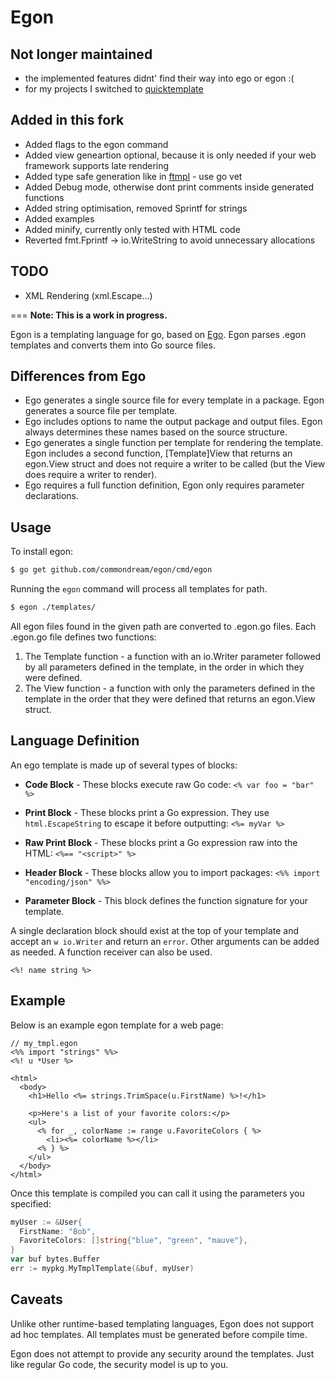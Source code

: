 Egon
===

## Not longer maintained
* the implemented features didnt' find their way into ego or egon :(
* for my projects I switched to [quicktemplate](https://github.com/valyala/quicktemplate)

## Added in this fork
* Added flags to the egon command
* Added view geneartion optional, because it is only needed if your web framework supports late rendering
* Added type safe generation like in [ftmpl](https://github.com/tkrajina/ftmpl) - use go vet
* Added Debug mode, otherwise dont print comments inside generated functions
* Added string optimisation, removed Sprintf for strings
* Added examples
* Added minify, currently only tested with HTML code
* Reverted fmt.Fprintf -> io.WriteString to avoid unnecessary allocations

## TODO
* XML Rendering (xml.Escape...)

===
**Note: This is a work in progress.**

Egon is a templating language for go, based on [Ego](https://github.com/benbjohnson/ego).
Egon parses .egon templates and converts them into Go source files.

## Differences from Ego

* Ego generates a single source file for every template in a package. Egon
  generates a source file per template.
* Ego includes options to name the output package and output files. Egon always
  determines these names based on the source structure.
* Ego generates a single function per template for rendering the template. Egon
  includes a second function, [Template]View that returns an egon.View struct
  and does not require a writer to be called (but the View does require a writer
  to render).
* Ego requires a full function definition, Egon only requires parameter declarations.

## Usage

To install egon:

```sh
$ go get github.com/commondream/egon/cmd/egon
```

Running the `egon` command will process all templates for path.

```sh
$ egon ./templates/
```

All egon files found in the given path are converted to .egon.go files.
Each .egon.go file defines two functions:

1. The Template function - a function with an io.Writer parameter followed by
   all parameters defined in the template, in the order in which they were
   defined.
2. The View function - a function with only the parameters defined in the
   template in the order that they were defined that returns an egon.View
   struct.


## Language Definition

An ego template is made up of several types of blocks:

* **Code Block** - These blocks execute raw Go code: `<% var foo = "bar" %>`

* **Print Block** - These blocks print a Go expression. They use `html.EscapeString` to escape it before outputting: `<%= myVar %>`

* **Raw Print Block** - These blocks print a Go expression raw into the HTML: `<%== "<script>" %>`

* **Header Block** - These blocks allow you to import packages: `<%% import "encoding/json" %%>`

* **Parameter Block** - This block defines the function signature for your template.

A single declaration block should exist at the top of your template and accept an `w io.Writer` and return an `error`. Other arguments can be added as needed. A function receiver can also be used.

```
<%! name string %>
```


## Example

Below is an example egon template for a web page:

```ego
// my_tmpl.egon
<%% import "strings" %%>
<%! u *User %>

<html>
  <body>
    <h1>Hello <%= strings.TrimSpace(u.FirstName) %>!</h1>

    <p>Here's a list of your favorite colors:</p>
    <ul>
      <% for _, colorName := range u.FavoriteColors { %>
        <li><%= colorName %></li>
      <% } %>
    </ul>
  </body>
</html>
```

Once this template is compiled you can call it using the parameters you specified:

```go
myUser := &User{
  FirstName: "Bob",
  FavoriteColors: []string{"blue", "green", "mauve"},
}
var buf bytes.Buffer
err := mypkg.MyTmplTemplate(&buf, myUser)
```

## Caveats

Unlike other runtime-based templating languages, Egon does not support ad hoc
templates. All templates must be generated before compile time.

Egon does not attempt to provide any security around the templates. Just like
regular Go code, the security model is up to you.
